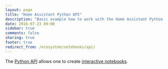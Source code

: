 ```yaml
---
layout: page
title: "Home Assistant Python API"
description: "Basic example how to work with the Home Assistant Python API in a Jupyter notebook."
date: 2016-07-23 09:00
sidebar: true
comments: false
sharing: true
footer: true
redirect_from: /ecosystem/notebooks/api/
---
```


The [Python API](/developers/python_api/) allows one to create [interactive notebooks](http://nbviewer.jupyter.org/github/home-assistant/home-assistant-notebooks/blob/master/home-assistant-python-api.ipynb).
